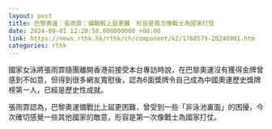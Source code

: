 ```yaml
---
layout: post
title: 巴黎奧運｜張雨霏：備戰較上屆更難　形容是首次像戰士為國家打仗
date: 2024-09-01 12:28:58.000000000 +08:00
link: https://news.rthk.hk/rthk/ch/component/k2/1768579-20240901.htm
categories: rthk
---
```


國家女泳將張雨霏隨團離開香港前接受本台專訪時說，在巴黎奧運沒有獲得金牌曾感到不如意，但得到很多網友寬慰後，認為6面獎牌令自己成為中國奧運歷史獎牌榜第一人，已經是歷史性成就。

張雨霏認為，巴黎奧運備戰比上屆更困難，曾受到一些「非泳池裏面」的困擾，今次確切感覺一些其他國家的敵意，形容是第一次像戰士為國家打仗。

